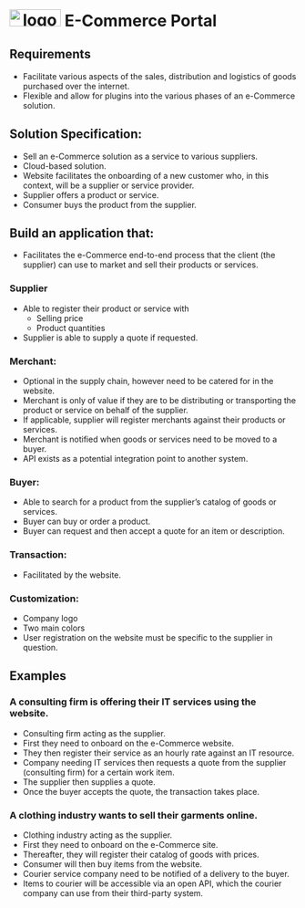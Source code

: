 <div>
    <h1 align="center" style="display: inline;"><img style="display: inline;"
    src="https://user-images.githubusercontent.com/43512442/64082864-4610ee00-cd16-11e9-8923-5f10fe4a1c59.png" width="90" height="30"
    alt="logo" /> E-Commerce Portal</h1>
</div>

## Requirements
- Facilitate various aspects of the sales, distribution and logistics of goods purchased over the internet.
- Flexible and allow for plugins into the various phases of an e-Commerce solution.

## Solution Specification:
- Sell an e-Commerce solution as a service to various suppliers.
- Cloud-based solution.
- Website facilitates the onboarding of a new customer who, in this context, will be a supplier or service provider.
- Supplier offers a product or service.
- Consumer buys the product from the supplier.

## Build an application that:
- Facilitates the e-Commerce end-to-end process that the client (the supplier) can use to market and sell their products or services.

### Supplier
- Able to register their product or service with
    - Selling price
    - Product quantities
- Supplier is able to supply a quote if requested.

### Merchant:
- Optional in the supply chain, however need to be catered for in the website.
- Merchant is only of value if they are to be distributing or transporting the product or service on behalf of the supplier.
- If applicable, supplier will register merchants against their products or services.
- Merchant is notified when goods or services need to be moved to a buyer.
- API exists as a potential integration point to another system.

### Buyer:
- Able to search for a product from the supplier’s catalog of goods or services.
- Buyer can buy or order a product.
- Buyer can request and then accept a quote for an item or description.

### Transaction:
- Facilitated by the website.

### Customization:
- Company logo
- Two main colors
- User registration on the website must be specific to the supplier in question.

## Examples

### A consulting firm is offering their IT services using the website.
- Consulting firm acting as the supplier.
- First they need to onboard on the e-Commerce website.
- They then register their service as an hourly rate against an IT resource.
- Company needing IT services then requests a quote from the supplier (consulting firm) for a certain work item.
- The supplier then supplies a quote.
- Once the buyer accepts the quote, the transaction takes place.

### A clothing industry wants to sell their garments online.
- Clothing industry acting as the supplier.
- First they need to onboard on the e-Commerce site.
- Thereafter, they will register their catalog of goods with prices.
- Consumer will then buy items from the website.
- Courier service company need to be notified of a delivery to the buyer.
- Items to courier will be accessible via an open API, which the courier company can use from their third-party system.
